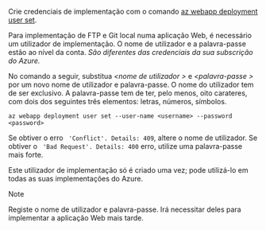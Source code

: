 Crie credenciais de implementação com o comando [az webapp deployment user set](/cli/azure/webapp/deployment/user#set).

Para implementação de FTP e Git local numa aplicação Web, é necessário um utilizador de implementação. O nome de utilizador e a palavra-passe estão ao nível da conta. _São diferentes das credenciais da sua subscrição do Azure._

No comando a seguir, substitua  *\<nome de utilizador >* e  *\<palavra-passe >* por um novo nome de utilizador e palavra-passe. O nome do utilizador tem de ser exclusivo. A palavra-passe tem de ter, pelo menos, oito carateres, com dois dos seguintes três elementos: letras, números, símbolos. 

```azurecli-interactive
az webapp deployment user set --user-name <username> --password <password>
```

Se obtiver o erro ` 'Conflict'. Details: 409`, altere o nome de utilizador. Se obtiver o ` 'Bad Request'. Details: 400` erro, utilize uma palavra-passe mais forte.

Este utilizador de implementação só é criado uma vez; pode utilizá-lo em todas as suas implementações do Azure.

> [!NOTE]
> Registe o nome de utilizador e palavra-passe. Irá necessitar deles para implementar a aplicação Web mais tarde.
>
>